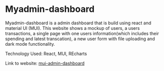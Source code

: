 # Myadmin-dashboard

Myadmin-dashboard is a admin dashboard that is build using react and material UI (MUI). This website shows a mockup of users, 
a users transactions, a single page with one users information(which includes their spending and latest transcation), a new user form with file uploading and dark mode functionality.

Technology Used: React, MUI, REcharts

Link to website: [mui-admin-dashboard](https://quiet-jalebi-8d70fe.netlify.app/)
